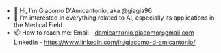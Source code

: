- 👋 Hi, I’m Giacomo D'Amicantonio, aka @giagia96
- 👀 I’m interested in everything related to AI, especially its applications in the Medical Field
- 📫 How to reach me: 
      Email - damicantonio.giacomo@gmail.com
      LinkedIn - https://www.linkedin.com/in/giacomo-d-amicantonio/

<!---
giagia96/giagia96 is a ✨ special ✨ repository because its `README.md` (this file) appears on your GitHub profile.
You can click the Preview link to take a look at your changes.
--->
